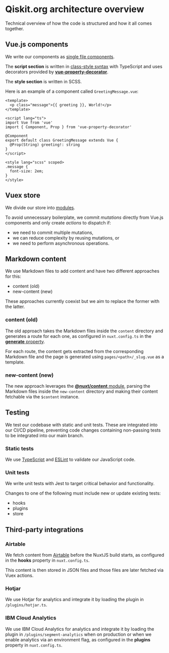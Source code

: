 
# Qiskit.org architecture overview

Technical overview of how the code is structured and how it all comes together.

## Vue.js components

We write our components as [single file components](https://vuejs.org/v2/guide/single-file-components.html).

The **script section** is written in [class-style syntax](https://class-component.vuejs.org/) with TypeScript and uses decorators provided by [**vue-property-decorator**](https://github.com/kaorun343/vue-property-decorator).

The **style section** is written in SCSS.

Here is an example of a component called `GreetingMessage.vue`:

```vue
<template>
  <p class="message">{{ greeting }}, World!</p>
</template>

<script lang="ts">
import Vue from 'vue'
import { Component, Prop } from 'vue-property-decorator'

@Component
export default class GreetingMessage extends Vue {
  @Prop(String) greeting!: string
}
</script>

<style lang="scss" scoped>
.message {
  font-size: 2em;
}
</style>
```

## Vuex store

We divide our store into [modules](https://vuex.vuejs.org/guide/modules.html).

To avoid unnecessary boilerplate, we commit _mutations_ directly from Vue.js components and only create _actions_ to dispatch if:

- we need to commit multiple mutations,
- we can reduce complexity by reusing mutations, or
- we need to perform asynchronous operations.

## Markdown content

We use Markdown files to add content and have two different approaches for this:

- content (old)
- new-content (new)

These approaches currently coexist but we aim to replace the former with the latter.

### content (old)

The old approach takes the Markdown files inside the `content` directory and generates a route for each one, as configured in `nuxt.config.ts` in the [**generate** property](https://nuxtjs.org/docs/2.x/configuration-glossary/configuration-generate/#routes).

For each route, the content gets extracted from the corresponding Markdown file and the page is generated using `pages/<path>/_slug.vue` as a template.

### new-content (new)

The new approach leverages the [**@nuxt/content** module](https://content.nuxtjs.org/), parsing the Markdown files inside the `new-content` directory and making their content fetchable via the `$content` instance.

## Testing

We test our codebase with static and unit tests. These are integrated into our CI/CD pipeline, preventing code changes containing non-passing tests to be integrated into our main branch.

### Static tests

We use [TypeScript](https://www.typescriptlang.org/) and [ESLint](https://eslint.org/) to validate our JavaScript code.

### Unit tests

We write unit tests with Jest to target critical behavior and functionality.

Changes to one of the following must include new or update existing tests:

- hooks
- plugins
- store

## Third-party integrations

### Airtable

We fetch content from [Airtable](https://airtable.com/) before the NuxtJS build starts, as configured in the **hooks** property in `nuxt.config.ts`.

This content is then stored in JSON files and those files are later fetched via Vuex actions.

### Hotjar

We use Hotjar for analytics and integrate it by loading the plugin in `/plugins/hotjar.ts`.

### IBM Cloud Analytics

We use IBM Cloud Analytics for analytics and integrate it by loading the plugin in `/plugins/segment-analytics` when on production or when we enable analytics via an environment flag, as configured in the **plugins** property in `nuxt.config.ts`.
